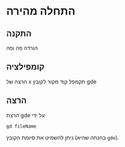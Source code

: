 # התחלה מהירה
## התקנה
הורדה פה ופה

## קומפילציה
הרצה של x תקמפל קוד מקור לקובץ gde

## הרצה
הרצת gde על ידי
```
gd fileName
```
ניתן להשמיט את סיומת הקובץ (בהנחה שהיא `gde`).